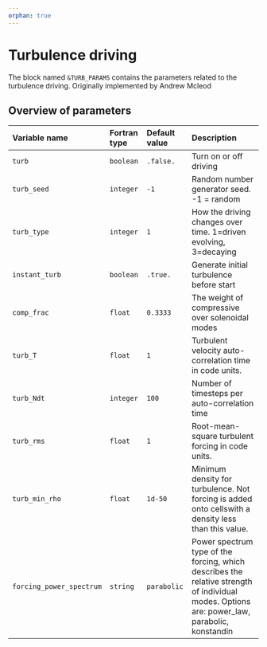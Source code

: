 ```yaml
---
orphan: true
---
```


# Turbulence driving #

The block named `&TURB_PARAMS` contains the parameters related to the turbulence driving. Originally implemented by Andrew Mcleod

## Overview of parameters ##

| Variable name         | Fortran type | Default value | Description               |
|:----------------------|:------------ |:------------- |:------------------------- |
| `turb`                | `boolean`    | `.false.`     |  Turn on or off driving
| `turb_seed`           | `integer`    | `-1`          |  Random number generator seed. -1 = random
| `turb_type`           | `integer`    | `1`           |  How the driving changes over time. 1=driven evolving, 3=decaying
| `instant_turb`        | `boolean`    | `.true.`      |  Generate initial turbulence before start
| `comp_frac`           | `float`      | `0.3333`      |  The weight of compressive over solenoidal modes
| `turb_T`              | `float`      | `1`           |  Turbulent velocity auto-correlation time in code units.
| `turb_Ndt`            | `integer`    | `100`         |  Number of timesteps per auto-correlation time
| `turb_rms`            | `float`      | `1`           |  Root-mean-square  turbulent  forcing  in  code  units.
| `turb_min_rho`        | `float`      | `1d-50`       |  Minimum density for turbulence. Not forcing is added onto cellswith a density less than this value.
| `forcing_power_spectrum`  | `string`     | `parabolic`     | Power spectrum type of the forcing, which describes the relative strength of individual modes. Options are: power_law, parabolic, konstandin